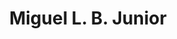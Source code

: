 ---
authors:
- admin
email: "migueljr4@me.com"
organizations:
- name: Visiting Research Fellow at Boston University School of Medicine
  url: "https://www.bumc.bu.edu/busm/"
  
role: Visiting Research Fellow
social:
- icon: envelope
  icon_pack: fas
  link: mailto:migueljr4@me.com
- icon: orcid
  icon_pack: ai
  link: https://orcid.org/0000-0001-7022-5131
- icon: linkedin
  icon_pack: fab
  link: https://www.linkedin.com/in/miguel-luiz-batista-júnior-42933553/
superuser: false
title: Miguel L. B. Junior
user_groups:
- Meet the Authors
---
